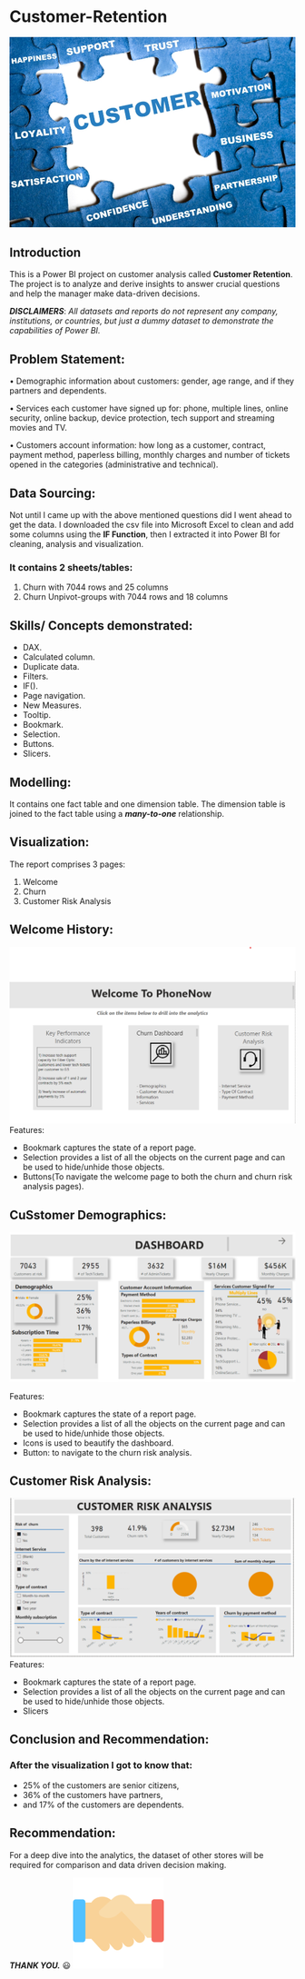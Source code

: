 # Customer-Retention

![](Intro.png.jpeg)

## Introduction
This is a Power BI project on customer analysis called **Customer Retention**.
The project is to analyze and derive insights to answer crucial questions and help the manager make data-driven decisions.

**_DISCLAIMERS_**: _All datasets and reports do not represent any company, institutions, or countries, but just a dummy dataset to demonstrate the capabilities of Power BI._

## Problem Statement:
•	Demographic information about customers: gender, age range, and if they partners and dependents.

•	Services each customer have signed up for: phone, multiple lines, online security, online backup, device protection, tech support and streaming movies and TV.

•	Customers account information: how long as a customer, contract, payment method, paperless billing, monthly charges and number of tickets opened in the categories (administrative and technical).


## Data Sourcing:
Not until I came up with the above mentioned questions did I went ahead to get the data. I downloaded the csv file into Microsoft Excel to clean and add some columns using the **IF Function**, then I extracted it into Power BI for cleaning, analysis and visualization.


### It contains 2 sheets/tables:
1.	Churn with 7044 rows and 25 columns
2.	Churn Unpivot-groups with 7044 rows and 18 columns

## Skills/ Concepts demonstrated:

- DAX.
- Calculated column. 
- Duplicate data.
- Filters.
- IF().
- Page navigation.
- New Measures.
- Tooltip.
- Bookmark.
- Selection.
- Buttons.
- Slicers.

## Modelling:
It contains one fact table and one dimension table. The dimension table is joined to the fact table using a ***_many-to-one_*** relationship.


## Visualization:

The report comprises 3 pages:
1.	Welcome
2.	Churn
3.	Customer Risk Analysis	


## Welcome History: 

![](Welcome.png.png)
Features:
- Bookmark captures the state of a report page.
- Selection provides a list of all the objects on the current page and can be used to hide/unhide those objects.
- Buttons(To navigate the welcome page to both the churn and churn risk analysis pages).

## CuSstomer Demographics:
![](Customer.png.png)

Features:
- Bookmark captures the state of a report page.
- Selection provides a list of all the objects on the current page and can be used to hide/unhide those objects.
- Icons is used to beautify the dashboard.
- Button: to navigate to the churn risk analysis.

## Customer Risk Analysis:

![](Analysis.png.png)
Features:
- Bookmark captures the state of a report page.
- Selection provides a list of all the objects on the current page and can be used to hide/unhide those objects.
- Slicers

  
## Conclusion and Recommendation:
### After the visualization I got to know that:
- 25% of the customers are senior citizens,
- 36% of the customers have partners,
- and 17% of the customers are dependents.


## Recommendation:
For a deep dive into the analytics, the dataset of other stores will be required for comparison and data driven decision making.

**_THANK YOU._** 😃
![](Thank.png.png)

